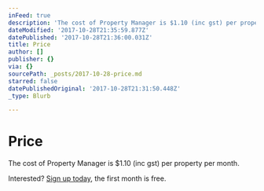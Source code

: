 ```yaml
---
inFeed: true
description: 'The cost of Property Manager is $1.10 (inc gst) per property per month. '
dateModified: '2017-10-28T21:35:59.877Z'
datePublished: '2017-10-28T21:36:00.031Z'
title: Price
author: []
publisher: {}
via: {}
sourcePath: _posts/2017-10-28-price.md
starred: false
datePublishedOriginal: '2017-10-28T21:31:50.448Z'
_type: Blurb

---
```

# Price

The cost of Property Manager is $1.10 (inc gst) per property per month. 

Interested? [Sign up today][0], the first month is free.

[0]: https://propertymanager.strawberry-estate.com/#/signup "Sign Up"